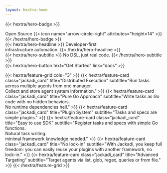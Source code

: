 ```yaml
---
layout: hextra-home
---
```

{{< hextra/hero-badge >}}
  <div class="hx:w-2 hx:h-2 hx:rounded-full hx:bg-primary-400"></div>
  <span>Open Source</span>
  {{< icon name="arrow-circle-right" attributes="height=14" >}}
{{< /hextra/hero-badge >}}

<div class="hx:mt-6 hx:mb-6">
{{< hextra/hero-headline >}}
  Developer-first<br/>infrastructure automation.
{{< /hextra/hero-headline >}}
</div>

<div class="hx:mb-12">
{{< hextra/hero-subtitle >}}
  No DSL, just real code.
{{< /hextra/hero-subtitle >}}
</div>

<div class="hx:mb-6">
{{< hextra/hero-button text="Get Started" link="docs" >}}
</div>

<div class="hx:mt-6"></div>

{{< hextra/feature-grid cols="3" >}}
  {{< hextra/feature-card class="jackadi_card" title="Distributed Execution" subtitle="Run tasks across multiple agents from one manager.<br />Collect and store agent system information." >}}
  {{< hextra/feature-card class="jackadi_card" title="Pure Go Approach" subtitle="Write tasks as Go code with no hidden behaviors.<br/>No runtime dependencies hell." >}}
  {{< hextra/feature-card class="jackadi_card" title="Plugin System" subtitle="Tasks and specs are simple plugins." >}}
  {{< hextra/feature-card class="jackadi_card" title="Easy to use SDK" subtitle="Register tasks and specs with simple Go functions.<br/>Natural task writing.<br/>minimal framework knowledge needed." >}}
  {{< hextra/feature-card class="jackadi_card" title="No lock-in" subtitle="With Jackadi, you keep full freedom: you can easily reuse your plugins with another framework, no lock-in." >}}
  {{< hextra/feature-card class="jackadi_card" title="Advanced Targeting" subtitle="Target agents via list, glob, regex, queries or from file." >}}
{{< /hextra/feature-grid >}}


